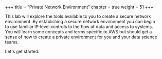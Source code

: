 +++
title = "Private Network Environment"
chapter = true
weight = 51
+++

This lab will explore the tools available to you to create a secure network environment.  By establishing a secure network environment you can begin to use familiar IP-level controls to the flow of data and access to systems.  You will learn some concepts and terms specific to AWS but should get a sense of how to create a private environment for you and your data science teams.

Let's get started.
